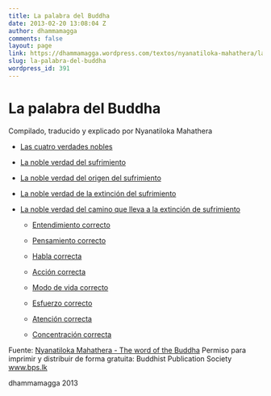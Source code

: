 ```yaml
---
title: La palabra del Buddha
date: 2013-02-20 13:08:04 Z
author: dhammamagga
comments: false
layout: page
link: https://dhammamagga.wordpress.com/textos/nyanatiloka-mahathera/la-palabra-del-buddha/
slug: la-palabra-del-buddha
wordpress_id: 391
---
```


# La palabra del Buddha




Compilado, traducido y explicado por Nyanatiloka Mahathera






	
  * [Las cuatro verdades nobles](http://dhammamagga.wordpress.com/textos/nyanatiloka-mahathera/la-palabra-del-buddha/las-cuatro-verdades-nobles/)

	
  * [La noble verdad del sufrimiento](http://dhammamagga.wordpress.com/textos/nyanatiloka-mahathera/la-palabra-del-buddha/la-verdad-noble-del-sufrimiento/)

	
  * [La noble verdad del origen del sufrimiento](http://dhammamagga.wordpress.com/textos/nyanatiloka-mahathera/la-palabra-del-buddha/la-noble-verdad-del-origen-del-sufrimiento/)

	
  * [La noble verdad de la extinción del sufrimiento](http://dhammamagga.wordpress.com/textos/nyanatiloka-mahathera/la-palabra-del-buddha/la-noble-verdad-de-la-extincion-del-sufrimiento/)

	
  * [La noble verdad del camino que lleva a la extinción de sufrimiento](https://dhammamagga.wordpress.com/textos/nyanatiloka-mahathera/la-palabra-del-buddha/la-noble-verdad-del-camino-que-lleva-a-la-extincion-del-sufrimiento/)

	
    * [Entendimiento correcto](https://dhammamagga.wordpress.com/textos/nyanatiloka-mahathera/la-palabra-del-buddha/la-noble-verdad-del-camino-que-lleva-a-la-extincion-del-sufrimiento/entendimiento-correcto/)

	
    * [Pensamiento correcto](https://dhammamagga.wordpress.com/textos/nyanatiloka-mahathera/la-palabra-del-buddha/la-noble-verdad-del-camino-que-lleva-a-la-extincion-del-sufrimiento/pensamiento-correcto/)

	
    * [Habla correcta](https://dhammamagga.wordpress.com/textos/nyanatiloka-mahathera/la-palabra-del-buddha/la-noble-verdad-del-camino-que-lleva-a-la-extincion-del-sufrimiento/habla-correcta/)

	
    * [Acción correcta](https://dhammamagga.wordpress.com/textos/nyanatiloka-mahathera/la-palabra-del-buddha/la-noble-verdad-del-camino-que-lleva-a-la-extincion-del-sufrimiento/accion-correcta/)

	
    * [Modo de vida correcto](https://dhammamagga.wordpress.com/textos/nyanatiloka-mahathera/la-palabra-del-buddha/la-noble-verdad-del-camino-que-lleva-a-la-extincion-del-sufrimiento/modo-de-vida-correcto/)

	
    * [Esfuerzo correcto](https://dhammamagga.wordpress.com/textos/nyanatiloka-mahathera/la-palabra-del-buddha/la-noble-verdad-del-camino-que-lleva-a-la-extincion-del-sufrimiento/esfuerzo-correcto/)

	
    * [Atención correcta](https://dhammamagga.wordpress.com/textos/nyanatiloka-mahathera/la-palabra-del-buddha/la-noble-verdad-del-camino-que-lleva-a-la-extincion-del-sufrimiento/atencion-correcta/)

	
    * [Concentración correcta](https://dhammamagga.wordpress.com/textos/nyanatiloka-mahathera/la-palabra-del-buddha/la-noble-verdad-del-camino-que-lleva-a-la-extincion-del-sufrimiento/concentracion-correcta/)








Fuente: [Nyanatiloka Mahathera - The word of the Buddha](http://www.enabling.org/ia/vipassana/Archive/N/Nyanatiloka/WOB/index.html)
Permiso para imprimir y distribuir de forma gratuita:
Buddhist Publication Society
www.bps.lk




dhammamagga 2013
